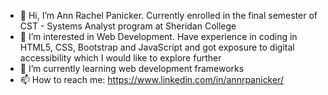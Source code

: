 - 👋 Hi, I’m Ann Rachel Panicker. Currently enrolled in the final semester of CST - Systems Analyst program at Sheridan College
- 👀 I’m interested in Web Development. Have experience in coding in HTML5, CSS, Bootstrap and JavaScript and got exposure to digital accessibility which I would like to explore further
- 🌱 I’m currently learning web development frameworks
- 📫 How to reach me: https://www.linkedin.com/in/annrpanicker/

<!---
annrp/annrp is a ✨ special ✨ repository because its `README.md` (this file) appears on your GitHub profile.
You can click the Preview link to take a look at your changes.
--->
